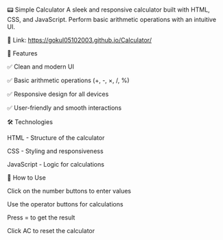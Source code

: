 📟 Simple Calculator
A sleek and responsive calculator built with HTML, CSS, and JavaScript. Perform basic arithmetic operations with an intuitive UI.

🔗 Link: https://gokul05102003.github.io/Calculator/

🎯 Features

✅ Clean and modern UI

✅ Basic arithmetic operations (+, -, ×, /, %)

✅ Responsive design for all devices

✅ User-friendly and smooth interactions

🛠️ Technologies 

HTML - Structure of the calculator

CSS - Styling and responsiveness

JavaScript - Logic for calculations


🚀 How to Use

Click on the number buttons to enter values

Use the operator buttons for calculations

Press = to get the result

Click AC to reset the calculator

